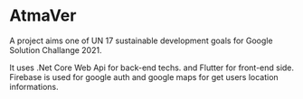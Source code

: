 # AtmaVer
A project aims one of UN 17 sustainable development goals for Google Solution Challange 2021. 

It uses .Net Core Web Api for back-end techs. and Flutter for front-end side. Firebase is used for google auth and google maps for get users location informations.
